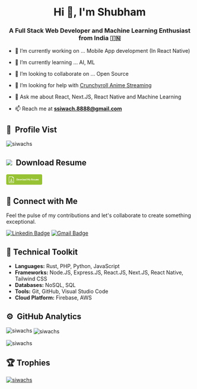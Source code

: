 <h1 align="center">Hi 👋, I'm Shubham</h1>

<h3 align="center">A Full Stack Web Developer and Machine Learning Enthusiast from India 🇮🇳</h3>

- 🔭 I’m currently working on ... Mobile App development (In React Native)
- 🌱 I’m currently learning ... AI, ML
- 👯 I’m looking to collaborate on ... Open Source
- 🤔 I’m looking for help with [Crunchyroll Anime Streaming](https://github.com/siwachs/Crunchyroll-Anime-Streaming)

- 💬 Ask me about React, Next.JS, React Native and Machine Learning

- 📫 Reach me at **ssiwach.8888@gmail.com**

## 👀 &nbsp;Profile Vist

<p align="left"> <img src="https://komarev.com/ghpvc/?username=siwachs&label=Profile%20views&color=0e75b6&style=flat" alt="siwachs" /> </p>

## <img src="https://user-images.githubusercontent.com/60257288/169686247-7ec94964-a707-4733-92f8-bff158cc704b.png" width="2%"/> &nbsp;Download Resume

[<img src="assets/Download-Resume-Button.png" width="20%"/>](https://github.com/siwachs/siwachs/blob/main/Shubham_Siwach.pdf)

## 🤝 Connect with Me

Feel the pulse of my contributions and let's collaborate to create something exceptional.

[![Linkedin Badge](https://img.shields.io/badge/-siwachs-blue?style=flat-square&logo=Linkedin&logoColor=white&link=https://www.linkedin.com/in/siwachs/)](https://www.linkedin.com/in/siwachs/)
[![Gmail Badge](https://img.shields.io/badge/-ssiwach.8888@gmail.com-c14438?style=flat-square&logo=Gmail&logoColor=white&link=mailto:ssiwach.8888@gmail.com)](mailto:ssiwach.8888@gmail.com)

## 🔨 Technical Toolkit

- **Languages:** Rust, PHP, Python, JavaScript
- **Frameworks:** Node.JS, Express.JS, React.JS, Next.JS, React Native, Tailwind CSS
- **Databases:** NoSQL, SQL
- **Tools:** Git, GitHub, Visual Studio Code
- **Cloud Platform:** Firebase, AWS
  <br>

## ⚙️ &nbsp;GitHub Analytics

<p><img align="left" src="https://github-readme-stats.vercel.app/api/top-langs?username=siwachs&show_icons=true&locale=en&layout=compact" alt="siwachs" /></p>

<p>&nbsp;<img align="center" src="https://github-readme-stats.vercel.app/api?username=siwachs&show_icons=true&locale=en" alt="siwachs" /></p>

<p><img align="center" src="https://github-readme-streak-stats.herokuapp.com/?user=siwachs&" alt="siwachs" /></p>

## 🏆 Trophies

<p align="left"> <a href="https://github.com/ryo-ma/github-profile-trophy"><img src="https://github-profile-trophy.vercel.app/?username=siwachs" alt="siwachs" /></a> </p>
